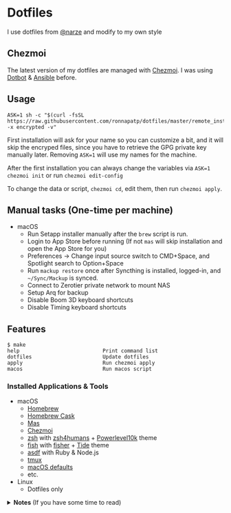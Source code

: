 # Dotfiles

I use dotfiles from [@narze](https://github.com/narze) and modify to my own style

## Chezmoi

The latest version of my dotfiles are managed with [Chezmoi](https://chezmoi.io). I was using [Dotbot](https://github.com/narze/dotfiles/tree/dotbot) & [Ansible](https://github.com/narze/dotfiles/tree/ansible) before.

## Usage

```shell
ASK=1 sh -c "$(curl -fsSL https://raw.githubusercontent.com/ronnapatp/dotfiles/master/remote_install.sh) -x encrypted -v"
```

First installation will ask for your name so you can customize a bit, and it will skip the encryped files, since you have to retrieve the GPG private key manually later. Removing `ASK=1` will use my names for the machine.

After the first installation you can always change the variables via `ASK=1 chezmoi init` or run `chezmoi edit-config`

To change the data or script, `chezmoi cd`, edit them, then run `chezmoi apply`.

## Manual tasks (One-time per machine)

- macOS
  - Run Setapp installer manually after the `brew` script is run.
  - Login to App Store before running (If not `mas` will skip installation and open the App Store for you)
  - Preferences -> Change input source switch to CMD+Space, and Spotlight search to Option+Space
  - Run `mackup restore` once after Syncthing is installed, logged-in, and `~/Sync/Mackup` is synced.
  - Connect to Zerotier private network to mount NAS
  - Setup Arq for backup
  - Disable Boom 3D keyboard shortcuts
  - Disable Timing keyboard shortcuts

## Features

```shell
$ make
help                           Print command list
dotfiles                       Update dotfiles
apply                          Run chezmoi apply
macos                          Run macos script
```

### Installed Applications & Tools

- macOS
  - [Homebrew](https://brew.sh)
  - [Homebrew Cask](https://github.com/Homebrew/homebrew-cask)
  - [Mas](https://github.com/mas-cli/mas)
  - [Chezmoi](https://chezmoi.io)
  - [zsh](https://zsh.org) with [zsh4humans](https://github.com/romkatv/zsh4humans) + [Powerlevel10k](https://github.com/romkatv/powerlevel10k) theme
  - [fish](https://fishshell.com) with [fisher](https://github.com/jorgebucaran/fisher) + [Tide](https://github.com/IlanCosman/tide) theme
  - [asdf](https://asdf-vm.com) with Ruby & Node.js
  - [tmux](https://github.com/tmux/tmux/)
  - [macOS defaults](https://mths.be/macos)
  - etc.
- Linux
  - Dotfiles only

<details>
  <summary><b>Notes</b> (If you have some time to read)</summary>

### Zsh + Fish

After the recent [drama with Zinit](https://github.com/zdharma-continuum/I_WANT_TO_HELP), I decided to give [Fish](https://fishshell.com) a try, it is good but I also want to still maintain my Zsh configuration. I migrated the settings to [zsh4human](https://github.com/romkatv/zsh4humans) which is maintained by the one who made Powerlevel10k. It's 2-3x faster than Zinit as of now.

I'll separate the dotfiles script to install zsh or fish separately to save some space. You can also install both like mine.

### Apple Silicon

Here are the list of issues I've found on running the script on M1 Macbooks (Tested on both Macbook Air & Macbook Pro)

- ~~dotbot/brew fails silently : Now they need XCode to be installed first (via App Store), rather than just XCode CLT~~ Seems to be fixed now
- ~~Kitty.app installing binaries from Homebrew does get you x86, now you have to [Build from source](https://sw.kovidgoyal.net/kitty/build.html)~~

  - ```shell
    ghq get -l kovidgoyal/kitty
    /opt/homebrew/bin/python3 setup.py kitty.app # Needs python3 from brew
    cp -r kitty.app /Applications/kitty.app

    # Replace CLI
    rm /opt/homebrew/bin/kitty
    ln -s $PWD/kitty/launcher/kitty /opt/homebrew/bin/kitty
    ```

  - If you want both versions, download the executable and rename it (`kitty_x86.app`)

- ~~Docker for Mac : Replace with [Tech Preview version](https://docs.docker.com/docker-for-mac/apple-m1)~~
- ~~Some brew/asdf packages cannot be installed on arm64~~ See "Apple Silicon specific commands"
- Setup both versions of Homebrew, then use shell script to point to the correct `brew`

  ```shell
  # Install both versions
  arch -arm64 /bin/bash -c "$(curl -fsSL https://raw.githubusercontent.com/Homebrew/install/HEAD/install.sh)"
  arch -x86_64 /bin/bash -c "$(curl -fsSL https://raw.githubusercontent.com/Homebrew/install/HEAD/install.sh)"

  # .zshrc
  if [ "$(uname -m)" == "arm64" ]; then
    # Use arm64 brew, with fallback to x86 brew
    if [ -f /opt/homebrew/bin/brew ]; then
      export PATH="/usr/local/bin${PATH+:$PATH}";
      eval $(/opt/homebrew/bin/brew shellenv)
    fi
  else
    # Use x86 brew, with fallback to arm64 brew
    if [ -f /usr/local/bin/brew ]; then
      export PATH="/opt/homebrew/bin${PATH+:$PATH}";
      eval $(/usr/local/bin/brew shellenv)
    fi
  fi
  ```

- Rubygems : Specific bundler config is needed (See `bundle config`)
- Yabai : Cannot use space switch commands (eg. `yabai -m space --focus 1`) even if SIP is disabled
  <details>
    <summary>Workaround</summary>

  Setup native shortcut keys manually and use non-consuming shortcut settings (`->`) in `skhd`
  ![image](https://user-images.githubusercontent.com/248741/111079897-a77e6380-852e-11eb-92d5-42f743dc3060.png)
  </details>

### ~~Apple Silicon specific commands~~

- `make brew-x86` : Install packages which cannot be instaled with `arm64` arch right now (eg. ~~`kubectl`, `kubectx`~~ Both are now supported!)
- </details>
